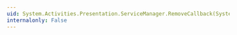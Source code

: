 ```yaml
---
uid: System.Activities.Presentation.ServiceManager.RemoveCallback(System.Delegate,System.Delegate)
internalonly: False
---
```

